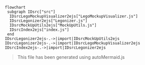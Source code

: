 ```mermaid
flowchart
 subgraph IDsrc["src"]
  IDsrcLegoMockupVisualizer2ejs["LegoMockupVisualizer.js"]
  IDsrcLegonizer2ejs["Legonizer.js"]
  IDsrcMockUpUtils2ejs["MockUpUtils.js"]
  IDsrcIndex2ejs["index.js"]
 end
IDsrcLegonizer2ejs-.->|import|IDsrcMockUpUtils2ejs
IDsrcLegonizer2ejs-.->|import|IDsrcLegoMockupVisualizer2ejs
IDsrcIndex2ejs-.->|import|IDsrcLegonizer2ejs
```
>This file has been generated using autoMermaid.js